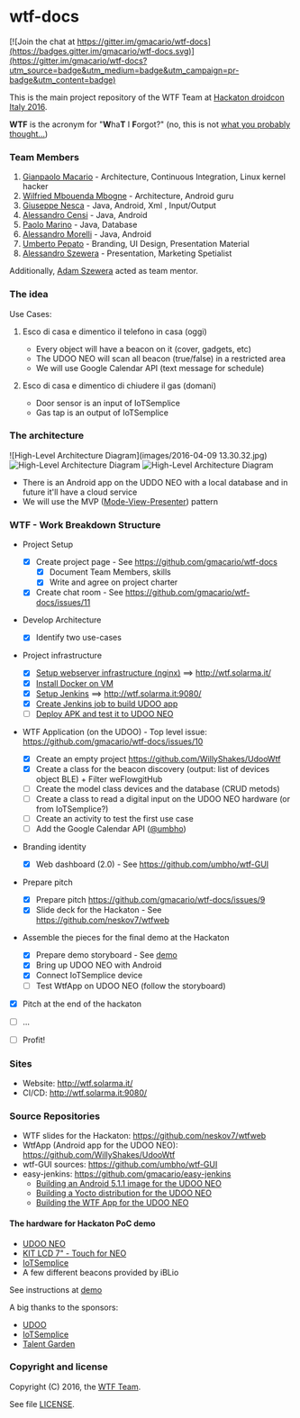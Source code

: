 # wtf-docs

[![Join the chat at https://gitter.im/gmacario/wtf-docs](https://badges.gitter.im/gmacario/wtf-docs.svg)](https://gitter.im/gmacario/wtf-docs?utm_source=badge&utm_medium=badge&utm_campaign=pr-badge&utm_content=badge)

This is the main project repository of the WTF Team at [Hackaton droidcon Italy 2016](http://it.droidcon.com/2016/hackathon-droidcon-italy/).

**WTF** is the acronym for "**W**ha**T** I **F**orgot?" (no, this is not [what you probably thought...](http://s2.quickmeme.com/img/d0/d0374478557798edfc964afd006512de457207f70346d8e2ef524a98afd73578.jpg))

### Team Members

1. [Gianpaolo Macario](https://github.com/gmacario) - Architecture, Continuous Integration, Linux kernel hacker
1. [Wilfried Mbouenda Mbogne](https://github.com/WillyShakes) - Architecture, Android guru
1. [Giuseppe Nesca](https://github.com/neskov7) - Java, Android, Xml , Input/Output
1. [Alessandro Censi](https://github.com/AleDroid93) - Java, Android
1. [Paolo Marino](https://github.com/dolcestilnuovo65) - Java, Database
1. [Alessandro Morelli](https://github.com/AlessandroMorelli96) - Java, Android
1. [Umberto Pepato](https://github.com/umbHo) - Branding, UI Design, Presentation Material
1. [Alessandro Szewera](https://github.com/AlessandroBDP) - Presentation, Marketing Spetialist

Additionally, [Adam Szewera](https://github.com/adamszewe) acted as team mentor.

### The idea

Use Cases:

1. Esco di casa e dimentico il telefono in casa (oggi)
    - Every object will have a beacon on it (cover, gadgets, etc)
    - The UDOO NEO will scan all beacon (true/false) in a restricted area
    - We will use Google Calendar API (text message for schedule)

2. Esco di casa e dimentico di chiudere il gas (domani)
    - Door sensor is an input of IoTSemplice
    - Gas tap is an output of IoTSemplice

### The architecture


![High-Level Architecture Diagram](images/2016-04-09 13.30.32.jpg)
![High-Level Architecture Diagram](images/wtf1.jpg)
![High-Level Architecture Diagram](images/wtf.jpg)

* There is an Android app on the UDDO NEO with a local database and in future it'll have a cloud service
* We will use the MVP ([Mode-View-Presenter](https://en.wikipedia.org/wiki/Model%E2%80%93view%E2%80%93presenter)) pattern

### WTF - Work Breakdown Structure

* Project Setup

  - [X] Create project page - See https://github.com/gmacario/wtf-docs
    - [X] Document Team Members, skills
    - [X] Write and agree on project charter
  - [X] Create chat room - See https://github.com/gmacario/wtf-docs/issues/11

* Develop Architecture

  - [X] Identify two use-cases

* Project infrastructure

  - [X] [Setup webserver infrastructure (nginx)](https://github.com/gmacario/wtf-docs/issues/2) ==> http://wtf.solarma.it/
  - [X] [Install Docker on VM](https://github.com/gmacario/wtf-docs/issues/3)
  - [X] [Setup Jenkins](https://github.com/gmacario/wtf-docs/issues/4) ==> http://wtf.solarma.it:9080/
  - [X] [Create Jenkins job to build UDOO app](https://github.com/gmacario/wtf-docs/issues/5)
  - [ ] [Deploy APK and test it to UDOO NEO](https://github.com/gmacario/wtf-docs/issues/6)

* WTF Application (on the UDOO) - Top level issue: https://github.com/gmacario/wtf-docs/issues/10

  - [X] Create an empty project https://github.com/WillyShakes/UdooWtf
  - [X] Create a class for the beacon discovery (output: list of devices object BLE) + Filter weFlowgitHub
  - [ ] Create the model class devices and the database (CRUD metods)
  - [ ] Create a class to read a digital input on the UDOO NEO hardware (or from IoTSemplice?)
  - [ ] Create an activity to test the first use case
  - [ ] Add the Google Calendar API ([@umbho](https://github.com/umbho))

* Branding identity

  - [X] Web dashboard (2.0) - See https://github.com/umbho/wtf-GUI

* Prepare pitch
  - [X] Prepare pitch https://github.com/gmacario/wtf-docs/issues/9
  - [X] Slide deck for the Hackaton - See https://github.com/neskov7/wtfweb

* Assemble the pieces for the final demo at the Hackaton

  - [X] Prepare demo storyboard - See [demo](demo/)
  - [X] Bring up UDOO NEO with Android
  - [X] Connect IoTSemplice device
  - [ ] Test WtfApp on UDOO NEO (follow the storyboard)

* [X] Pitch at the end of the hackaton

* [ ] ...

* [ ] Profit!

### Sites

* Website: http://wtf.solarma.it/
* CI/CD: http://wtf.solarma.it:9080/

### Source Repositories

* WTF slides for the Hackaton: https://github.com/neskov7/wtfweb
* WtfApp (Android app for the UDOO NEO): https://github.com/WillyShakes/UdooWtf
* wtf-GUI sources: https://github.com/umbho/wtf-GUI
* easy-jenkins: https://github.com/gmacario/easy-jenkins
  - [Building an Android 5.1.1 image for the UDOO NEO](https://github.com/gmacario/easy-jenkins/blob/master/docs/building-android-udooneo.md)
  - [Building a Yocto distribution for the UDOO NEO](https://github.com/gmacario/easy-jenkins/blob/master/docs/building-yocto-udooneo.md)
  - [Building the WTF App for the UDOO NEO](https://github.com/gmacario/easy-jenkins/blob/master/docs/building-wtfapp-udooneo.md)

#### The hardware for Hackaton PoC demo

* [UDOO NEO](http://www.udoo.org/udoo-neo/)
* [KIT LCD 7" - Touch for NEO](http://shop.udoo.org/eu/accessories/video-kit-7-touch-for-neo.html)
* [IoTSemplice](http://www.iotsemplice.com/)
* A few different beacons provided by iBLio

See instructions at [demo](demo/)

A big thanks to the sponsors:

* [UDOO](http://www.udoo.org)
* [IoTSemplice](http://www.iotsemplice.com/)
* [Talent Garden](http://talentgarden.org/)

### Copyright and license

Copyright (C) 2016, the [WTF Team](https://github.com/gmacario/wtf-docs).

See file [LICENSE](LICENSE).

<!-- EOF -->
